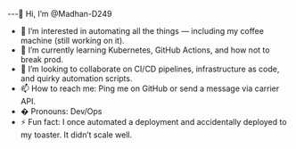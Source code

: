 ---👋 Hi, I’m @Madhan-D249  
-  💼 I’m interested in automating all the things — including my coffee machine (still working on it).  
-  🌱 I’m currently learning Kubernetes, GitHub Actions, and how not to break prod.  
-  🤝 I’m looking to collaborate on CI/CD pipelines, infrastructure as code, and quirky automation scripts.  
-  📫 How to reach me: Ping me on GitHub or send a message via carrier API.  
-  � Pronouns: Dev/Ops  
-  ⚡ Fun fact: I once automated a deployment and accidentally deployed to my toaster. It didn’t scale well.

<!---
Madhan-D249/Madhan-D249 is a ✨ special ✨ repository because its `README.md` (this file) appears on your GitHub profile.
You can click the Preview link to take a look at your changes.
--->
